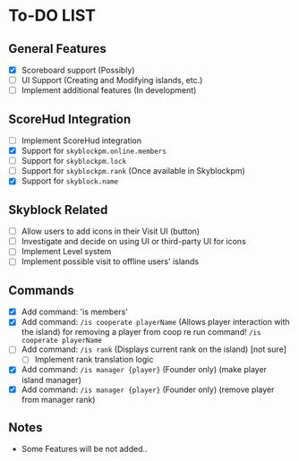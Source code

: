 # To-DO LIST

## General Features
- [X] Scoreboard support (Possibly)
- [ ] UI Support (Creating and Modifying islands, etc.)
- [ ] Implement additional features (In development)

## ScoreHud Integration
- [ ] Implement ScoreHud integration
- [X] Support for `skyblockpm.online.members`
- [ ] Support for `skyblockpm.lock`
- [ ] Support for `skyblockpm.rank` (Once available in Skyblockpm)
- [X] Support for `skyblock.name`

## Skyblock Related
- [ ] Allow users to add icons in their Visit UI (button)
- [ ] Investigate and decide on using UI or third-party UI for icons
- [ ] Implement Level system
- [ ] Implement possible visit to offline users' islands

## Commands
- [X] Add command: 'is members'
- [X] Add command: `/is cooperate playerName` (Allows player interaction with the island) for removing a player from coop re run command! `/is cooperate playerName`
- [ ] Add command: `/is rank` (Displays current rank on the island) [not sure]
    - [ ] Implement rank translation logic
- [X] Add command: `/is manager {player}` (Founder only) (make player island manager)
- [X] Add command: `/is manager {player}` (Founder only) (remove player from manager rank)

## Notes
- Some Features will be not added..